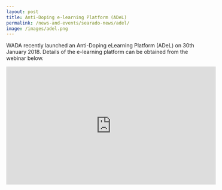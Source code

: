 ```yaml
---
layout: post
title: Anti-Doping e-learning Platform (ADeL)
permalink: /news-and-events/searado-news/adel/
image: /images/adel.png
---
```

WADA recently launched an Anti-Doping eLearning Platform (ADeL) on 30th January 2018. Details of the e-learning platform can be obtained from the webinar below.

<iframe width="560" height="315" src="https://www.youtube.com/embed/6WMqY3NLcIE" frameborder="0" allow="accelerometer; autoplay; encrypted-media; gyroscope; picture-in-picture" allowfullscreen></iframe>
